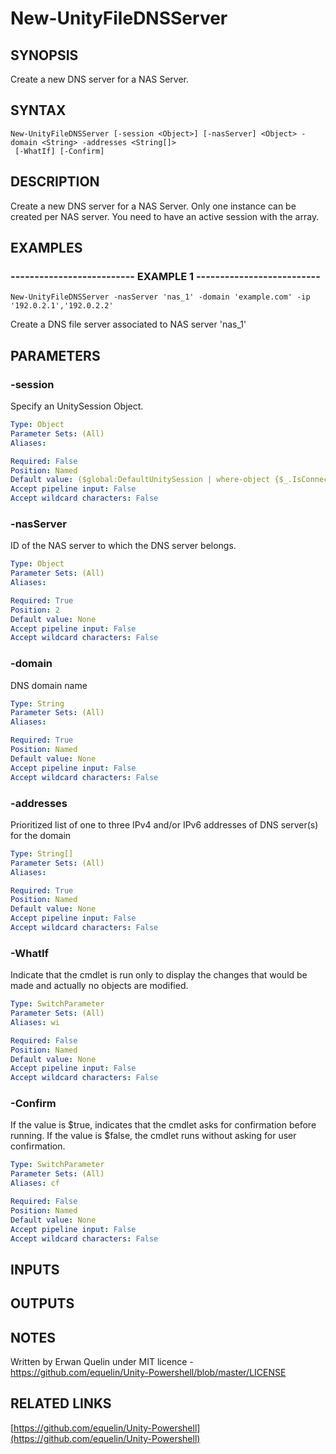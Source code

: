 # New-UnityFileDNSServer

## SYNOPSIS
Create a new DNS server for a NAS Server.

## SYNTAX

```
New-UnityFileDNSServer [-session <Object>] [-nasServer] <Object> -domain <String> -addresses <String[]>
 [-WhatIf] [-Confirm]
```

## DESCRIPTION
Create a new DNS server for a NAS Server.
Only one instance can be created per NAS server.
You need to have an active session with the array.

## EXAMPLES

### -------------------------- EXAMPLE 1 --------------------------
```
New-UnityFileDNSServer -nasServer 'nas_1' -domain 'example.com' -ip '192.0.2.1','192.0.2.2'
```

Create a DNS file server associated to NAS server 'nas_1'

## PARAMETERS

### -session
Specify an UnitySession Object.

```yaml
Type: Object
Parameter Sets: (All)
Aliases: 

Required: False
Position: Named
Default value: ($global:DefaultUnitySession | where-object {$_.IsConnected -eq $true})
Accept pipeline input: False
Accept wildcard characters: False
```

### -nasServer
ID of the NAS server to which the DNS server belongs.

```yaml
Type: Object
Parameter Sets: (All)
Aliases: 

Required: True
Position: 2
Default value: None
Accept pipeline input: False
Accept wildcard characters: False
```

### -domain
DNS domain name

```yaml
Type: String
Parameter Sets: (All)
Aliases: 

Required: True
Position: Named
Default value: None
Accept pipeline input: False
Accept wildcard characters: False
```

### -addresses
Prioritized list of one to three IPv4 and/or IPv6 addresses of DNS server(s) for the domain

```yaml
Type: String[]
Parameter Sets: (All)
Aliases: 

Required: True
Position: Named
Default value: None
Accept pipeline input: False
Accept wildcard characters: False
```

### -WhatIf
Indicate that the cmdlet is run only to display the changes that would be made and actually no objects are modified.

```yaml
Type: SwitchParameter
Parameter Sets: (All)
Aliases: wi

Required: False
Position: Named
Default value: None
Accept pipeline input: False
Accept wildcard characters: False
```

### -Confirm
If the value is $true, indicates that the cmdlet asks for confirmation before running.
If the value is $false, the cmdlet runs without asking for user confirmation.

```yaml
Type: SwitchParameter
Parameter Sets: (All)
Aliases: cf

Required: False
Position: Named
Default value: None
Accept pipeline input: False
Accept wildcard characters: False
```

## INPUTS

## OUTPUTS

## NOTES
Written by Erwan Quelin under MIT licence - https://github.com/equelin/Unity-Powershell/blob/master/LICENSE

## RELATED LINKS

[https://github.com/equelin/Unity-Powershell](https://github.com/equelin/Unity-Powershell)

